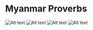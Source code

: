 # Myanmar Proverbs

![Alt text](https://raw.githubusercontent.com/sannlynnhtun-coding/Myanmar-Proverbs/main/MyanmarProverbsFlow1.PNG?token=GHSAT0AAAAAACICUZFKVOX75HRPB2O2WHN2ZJNNUDQ)
![Alt text](https://raw.githubusercontent.com/sannlynnhtun-coding/Myanmar-Proverbs/main/MyanmarProverbsFlow2.PNG?token=GHSAT0AAAAAACICUZFKIKCG237UX6XUGASIZJNNUSQ)
![Alt text](https://raw.githubusercontent.com/sannlynnhtun-coding/Myanmar-Proverbs/main/MyanmarProverbsFlow3.PNG?token=GHSAT0AAAAAACICUZFLXC7U4M5NID2X4CIUZJNNU2A)
![Alt text](https://raw.githubusercontent.com/sannlynnhtun-coding/Myanmar-Proverbs/main/MyanmarProverbsMindMap.PNG?token=GHSAT0AAAAAACICUZFL6U6R6QUUHZ5IVIRGZJNNXDA)

